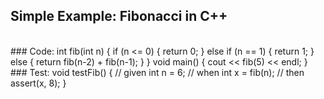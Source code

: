 ## Simple Example: Fibonacci in C++
<br />
### Code:
    int fib(int n) {
      if (n <= 0) { return 0; }
      else if (n == 1) { return 1; }
      else { return fib(n-2) + fib(n-1); }
    }
    void main() {
      cout << fib(5) << endl;
    }

<br />
### Test:
    void testFib() {
      // given
      int n = 6;
      // when
      int x = fib(n);
      // then
      assert(x, 8);
    }

